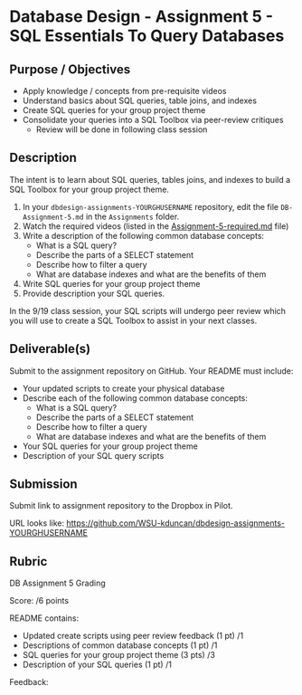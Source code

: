 # Database Design - Assignment 5 - SQL Essentials To Query Databases

## Purpose / Objectives

- Apply knowledge / concepts from pre-requisite videos
- Understand basics about SQL queries, table joins, and indexes
- Create SQL queries for your group project theme
- Consolidate your queries into a SQL Toolbox via peer-review critiques
	- Review will be done in following class session

## Description

The intent is to learn about SQL queries, tables joins, and indexes to build a SQL Toolbox for your group project theme.

1. In your `dbdesign-assignments-YOURGHUSERNAME` repository, edit the file `DB-Assignment-5.md` in the `Assignments` folder.
2. Watch the required videos (listed in the [Assignment-5-required.md](Assignment-5-required.md) file)
3. Write a description of the following common database concepts:
	- What is a SQL query?
	- Describe the parts of a SELECT statement
	- Describe how to filter a query
	- What are database indexes and what are the benefits of them
4. Write SQL queries for your group project theme
5. Provide description your SQL queries.

In the 9/19 class session, your SQL scripts will undergo peer review which you will use to create a SQL Toolbox to assist in your next classes.

## Deliverable(s)

Submit to the assignment repository on GitHub.  Your README must include:

- Your updated scripts to create your physical database
- Describe each of the following common database concepts:
	- What is a SQL query?
	- Describe the parts of a SELECT statement
	- Describe how to filter a query
	- What are database indexes and what are the benefits of them
- Your SQL queries for your group project theme
- Description of your SQL query scripts

## Submission

Submit link to assignment repository to the Dropbox in Pilot. 

URL looks like: https://github.com/WSU-kduncan/dbdesign-assignments-YOURGHUSERNAME

## Rubric

DB Assignment 5 Grading

Score: /6 points

README contains:
- Updated create scripts using peer review feedback (1 pt) /1
- Descriptions of common database concepts (1 pt) /1
- SQL queries for your group project theme (3 pts) /3
- Description of your SQL queries (1 pt) /1

Feedback: 
